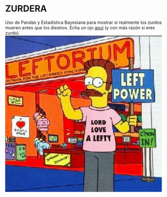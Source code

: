 # ZURDERA
 Uso de Pandas y Estadística Bayesiana para mostrar si realmente los zurdos mueren antes que los diestros.
 Echa un ojo [aquí](https://github.com/AdrianaAceroFV/ZURDERA/blob/0cebff8f324bc243bd8db8677c490f4a3dea11d2/estudio.ipynb) (y con más razón si eres zurdo).
 ![imagen](https://raw.githubusercontent.com/AdrianaAceroFV/ZURDERA/main/Imagenes/Left-Handed.jpg)
